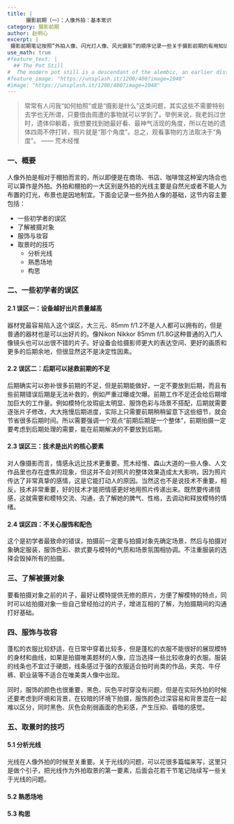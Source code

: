 ```yaml
---
title: |
      摄影前期（一）：人像外拍：基本常识
category: 摄影前期
author: 赵明心
excerpt: |
 摄影前期笔记按照“外拍人像、闪光灯人像、风光摄影”的顺序记录一些关于摄影前期的有用知识和经验。这节主要是关于人像外拍的内容，外拍是和棚拍相对而言的，所以并非在室外算外拍，只要不在摄影棚里都可以算外拍，比如商场、书店、咖啡馆都可以算外拍。外拍的一大特点是，光线以自然光为主，布景因地制宜。
use_math: true
#feature_text: |
  ## The Pot Still
#  The modern pot still is a descendant of the alembic, an earlier distillation device
#feature_image: "https://unsplash.it/1200/400?image=1048"
#image: "https://unsplash.it/1200/400?image=1048"
---
```


> 常常有人问我“如何拍照”或是“摄影是什么”这类问题，其实这些不需要特别去学也无所谓，只要借由周遭的事物就可以学到了。举例来说，我老妈过世时，遗体仰躺着，我想要找到她最好看、最神气活现的角度，所以在她的遗体四周不停打转，照片就是“那个角度”。总之，观看事物的方法取决于“角度”。        —— 荒木经惟

### 一、概要

人像外拍是相对于棚拍而言的，所以即便是在商场、书店、咖啡馆这种室内场合也可以算作是外拍。外拍和棚拍的一大区别是外拍的光线主要是自然光或者不能人为布置的灯光，布景也是因地制宜。下面会记录一些外拍人像的基础，这节内容主要包括：

* 一些初学者的误区
* 了解被摄对象
* 服饰与妆容
* 取景时的技巧
    * 分析光线
    * 熟悉场地
    * 构思

### 二、一些初学者的误区

#### 2.1 误区一：设备越好出片质量越高

器材党最容易陷入这个误区，大三元、85mm f/1.2不是人人都可以拥有的，但是普通的器材也是可以出好片的。像Nikon Nikkor 85mm f/1.8G这种普通的入门人像镜头也可以出很不错的片子。好设备会给摄影师更大的表达空间、更好的画质和更多的后期余地，但很显然这不是决定性因素。

#### 2.2 误区二：后期可以拯救前期的不足

后期确实可以弥补很多前期的不足，但是前期能做好，一定不要放到后期，而且有些前期错误后期是无法补救的，例如严重过曝或欠曝。前期工作不足还会给后期增加巨大的工作量。例如模特化妆瑕疵太明显、服饰色彩与场景不搭配，后期就需要逐张片子修改，大大拖慢后期进度，实际上只需要前期稍稍留意下这些细节，就会节省很多后期时间。所以需要强调一个观点“前期后期是一个整体”，前期拍摄一定要考虑到后期处理的需要，能在前期解决的不要放到后期。

#### 2.3 误区三：技术是出片的核心要素

对人像摄影而言，情感永远比技术更重要。荒木经惟、森山大道的一些人像、人文作品里也存在虚焦的现象，但这并不会对照片的整体效果造成太大影响，因为照片传达了非常真挚的感情，这是它能打动人的原因。当然这也不是说技术不重要，相反，技术非常重要，好的技术才能把情感更好地用照片传递出来。既然要传递情感，这就需要和模特交流、沟通，去了解她的脾气、性格，去调动和释放模特的情绪。

#### 2.4 误区四：不关心服饰和配色

这个是初学者最致命的错误，拍摄前一定要与拍摄对象先确定场景，然后与拍摄对象确定服装，服饰色彩、款式要与模特的气质和场景氛围相协调。不注重服装的选择会毁掉所有的拍摄。

### 三、了解被摄对象

要看拍摄对象之前的片子，最好让模特提供无修的原片，方便了解模特的特点，同时可以给拍摄对象一些自己曾经拍过的片子，增进互相的了解，为拍摄期间的沟通打好基础。

### 四、服饰与妆容

蓬松的衣服比较舒适，在日常中穿着比较多，但是蓬松的衣服不能很好的展现模特的身材和曲线，如果是拍摄唯美题材的人像，应当选择一些比较收身的衣服。服装的线条也不宜过于硬朗，线条感过于强的衣服适合拍时尚类的作品，夹克、牛仔裤、职业装等不适合在唯美类人像中出现。

同时，服饰的颜色也很重要，黑色、灰色平时穿没有问题，但是在实际外拍的时候还要考虑到环境和背景，在较暗的环境下拍摄，服饰颜色过深容易和背景混在一起难以区分，同时黑色、灰色会削弱画面的色彩感，产生压抑、昏暗的感觉。

### 五、取景时的技巧

#### 5.1 分析光线

光线在人像外拍的时候至关重要。关于光线的问题，可以花很多篇幅来写，这里只是做个引子，把光线作为外拍取景的第一要素，后面会花若干节笔记陆续写一些关于光线的问题。

#### 5.2 熟悉场地

#### 5.3 构思

